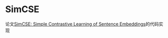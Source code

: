 # SimCSE
论文[SimCSE: Simple Contrastive Learning of Sentence Embeddings](https://aclanthology.org/2021.emnlp-main.552/)的代码实现
